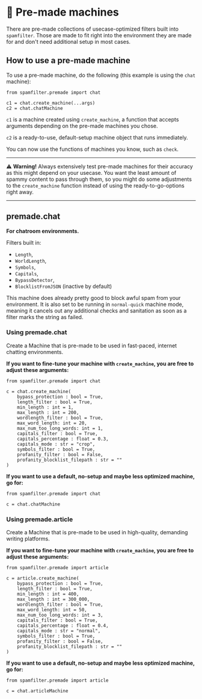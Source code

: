 # 🍰 Pre-made machines

There are pre-made collections of usecase-optimized filters built into `spamfilter`. Those are made to fit right into the environment they are made for and don't need additional setup in most cases.

## How to use a pre-made machine

To use a pre-made machine, do the following (this example is using the `chat` machine):

```
from spamfilter.premade import chat

c1 = chat.create_machine(...args)
c2 = chat.chatMachine
```

`c1` is a machine created using `create_machine`, a function that accepts arguments depending on the pre-made machines you chose.

`c2` is a ready-to-use, default-setup machine object that runs immediately.

You can now use the functions of machines you know, such as `check`.

---

⚠ **Warning!** Always extensively test pre-made machines for their accuracy as this might depend on your usecase. You want the least amount of spammy content to pass through them, so you might do some adjustments to the `create_machine` function instead of using the ready-to-go-options right away.

---
## premade.chat
**For chatroom environments.**

Filters built in:
- `Length`,
- `WorldLength`,
- `Symbols`,
- `Capitals`,
- `BypassDetector`,
- `BlocklistFromJSON` (inactive by default)

This machine does already pretty good to block awful spam from your environment. It is also set to be running in `normal-quick` machine mode, meaning it cancels out any additional checks and sanitation as soon as a filter marks the string as failed.

### Using premade.chat
Create a Machine that is pre-made to be used in fast-paced, internet chatting environments.

**If you want to fine-tune your machine with `create_machine`, you are free to adjust these arguments:**

```
from spamfilter.premade import chat

c = chat.create_machine(
    bypass_protection : bool = True,
    length_filter : bool = True,
    min_length : int = 1,
    max_length : int = 200,
    wordlength_filter : bool = True,
    max_word_length: int = 20,
    max_num_too_long_words: int = 1,
    capitals_filter : bool = True,
    capitals_percentage : float = 0.3,
    capitals_mode : str = "crop",
    symbols_filter : bool = True,
    profanity_filter : bool = False,
    profanity_blocklist_filepath : str = ""
)
```

**If you want to use a default, no-setup and maybe less optimized machine, go for:**

```
from spamfilter.premade import chat

c = chat.chatMachine
```

### Using premade.article
Create a Machine that is pre-made to be used in high-quality, demanding writing platforms.

**If you want to fine-tune your machine with `create_machine`, you are free to adjust these arguments:**

```
from spamfilter.premade import article

c = article.create_machine(
    bypass_protection : bool = True,
    length_filter : bool = True,
    min_length : int = 400,
    max_length : int = 300_000,
    wordlength_filter : bool = True,
    max_word_length: int = 50,
    max_num_too_long_words: int = 3,
    capitals_filter : bool = True,
    capitals_percentage : float = 0.4,
    capitals_mode : str = "normal",
    symbols_filter : bool = True,
    profanity_filter : bool = False,
    profanity_blocklist_filepath : str = ""
)
```

**If you want to use a default, no-setup and maybe less optimized machine, go for:**

```
from spamfilter.premade import article

c = chat.articleMachine
```
